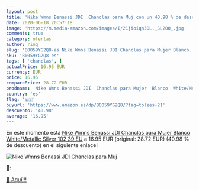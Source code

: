 ```yaml
---
layout: post
title: 'Nike Wmns Benassi JDI  Chanclas para Muj con un 40.98 % de descuento'
date: 2020-06-18 20:57:18
image: 'https://m.media-amazon.com/images/I/21jioiqn3OL._SL200_.jpg'
comments: true
category: ofertas
author: ring
slug: 'B0059YG2Q8-es Nike Wmns Benassi JDI Chanclas para Mujer Blanco...'
sku: 'B0059YG2Q8-es'
tags: [ 'chanclas', ]
actualPrice: 16.95 EUR
currency: EUR
price: 16.95
comparePrice: 28.72 EUR
prodname: 'Nike Wmns Benassi JDI  Chanclas para Mujer  Blanco  White/Metallic Silver 102   39 EU'
country: 'es'
flag: '🇪🇸'
buyurl: 'https://www.amazon.es/dp/B0059YG2Q8/?tag=tolees-21'
descuento: '40.98'
average: '16.95'
---
```


En este momento está [Nike Wmns Benassi JDI  Chanclas para Mujer  Blanco  White/Metallic Silver 102   39 EU](https://www.amazon.es/dp/B0059YG2Q8/?tag=tolees-21) a 16.95 EUR (original: 28.72 EUR) (40.98 %  de descuento) en el siguiente enlace!

[![Nike Wmns Benassi JDI  Chanclas para Muj](https://m.media-amazon.com/images/I/21jioiqn3OL._SL200_.jpg)](https://www.amazon.es/dp/B0059YG2Q8/?tag=tolees-21)

🔎:


[🛒 Aquí!!!](https://www.amazon.es/dp/B0059YG2Q8/?tag=tolees-21)
